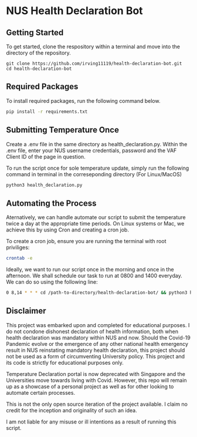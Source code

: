 # NUS Health Declaration Bot

## Getting Started

To get started, clone the respository within a terminal and move into the directory of the repository.

```
git clone https://github.com/irving11119/health-declaration-bot.git
cd health-declaration-bot
```

## Required Packages

To install required packages, run the following command below.

```bash
pip install -r requirements.txt
```

## Submitting Temperature Once

Create a .env file in the same directory as health_declaration.py. Within the .env file, enter your NUS username credentials, password and the VAF Client ID of the page in question.

To run the script once for sole temperature update, simply run the following command in terminal in the correseponding directory (For Linux/MacOS)

```bash
python3 health_declaration.py
```

## Automating the Process

Aternatively, we can handle automate our script to submit the temperature twice a day at the appropriate time periods. On Linux systems or Mac, we achieve this by using Cron and creating a cron job.

To create a cron job, ensure you are running the terminal with root priviliges:

```bash
crontab -e
```

Ideally, we want to run our script once in the morning and once in the afternoon. We shall schedule our task to run at 0800 and 1400 everyday. We can do so using the following line:

```bash
0 8,14 * * * cd /path-to-directory/health-declaration-bot/ && python3 health_declaration.py
```

## Disclaimer

This project was embarked upon and completed for educational purposes. I do not condone dishonest declaration of health information, both when health declaration was mandatory within NUS and now. Should the Covid-19 Pandemic evolve or the emergence of any other national health emergency result in NUS reinstating mandatory health declaration, this project should not be used as a form of circumventing University policy. This project and its code is strictly for educational purposes only.

Temperature Declaration portal is now deprecated with Singapore and the Universities move towards living with Covid. However, this repo will remain up as a showcase of a personal project as well as for other looking to automate certain processes.

This is not the only open source iteration of the project available. I claim no credit for the inception and originality of such an idea.

I am not liable for any misuse or ill intentions as a result of running this script.
